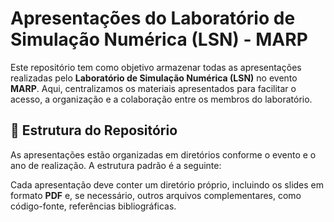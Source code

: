 # Apresentações do Laboratório de Simulação Numérica (LSN) - MARP

Este repositório tem como objetivo armazenar todas as apresentações realizadas pelo **Laboratório de Simulação Numérica (LSN)** no evento **MARP**. Aqui, centralizamos os materiais apresentados para facilitar o acesso, a organização e a colaboração entre os membros do laboratório.

## 📂 Estrutura do Repositório

As apresentações estão organizadas em diretórios conforme o evento e o ano de realização. A estrutura padrão é a seguinte:



Cada apresentação deve conter um diretório próprio, incluindo os slides em formato **PDF** e, se necessário, outros arquivos complementares, como código-fonte, referências bibliográficas.

